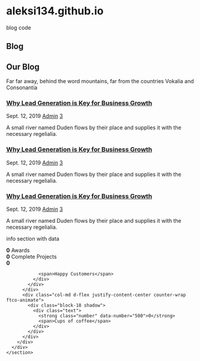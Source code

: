 # aleksi134.github.io


blog code
<section class="ftco-section" id="blog-section">
      <div class="container">
        <div class="row justify-content-center mb-5 pb-5">
          <div class="col-md-7 heading-section text-center ftco-animate">
            <h1 class="big big-2">Blog</h1>
            <h2 class="mb-4">Our Blog</h2>
            <p>Far far away, behind the word mountains, far from the countries Vokalia and Consonantia</p>
          </div>
        </div>
        <div class="row d-flex">
          <div class="col-md-4 d-flex ftco-animate">
          	<div class="blog-entry justify-content-end">
              <a href="single.html" class="block-20" style="background-image: url('images/image_1.jpg');">
              </a>
              <div class="text mt-3 float-right d-block">
                <h3 class="heading"><a href="single.html">Why Lead Generation is Key for Business Growth</a></h3>
                <div class="d-flex align-items-center mb-3 meta">
	                <p class="mb-0">
	                	<span class="mr-2">Sept. 12, 2019</span>
	                	<a href="#" class="mr-2">Admin</a>
	                	<a href="#" class="meta-chat"><span class="icon-chat"></span> 3</a>
	                </p>
                </div>
                <p>A small river named Duden flows by their place and supplies it with the necessary regelialia.</p>
              </div>
            </div>
          </div>
          <div class="col-md-4 d-flex ftco-animate">
          	<div class="blog-entry justify-content-end">
              <a href="single.html" class="block-20" style="background-image: url('images/image_2.jpg');">
              </a>
              <div class="text mt-3 float-right d-block">
                <h3 class="heading"><a href="single.html">Why Lead Generation is Key for Business Growth</a></h3>
                <div class="d-flex align-items-center mb-3 meta">
	                <p class="mb-0">
	                	<span class="mr-2">Sept. 12, 2019</span>
	                	<a href="#" class="mr-2">Admin</a>
	                	<a href="#" class="meta-chat"><span class="icon-chat"></span> 3</a>
	                </p>
                </div>
                <p>A small river named Duden flows by their place and supplies it with the necessary regelialia.</p>
              </div>
            </div>
          </div>
          <div class="col-md-4 d-flex ftco-animate">
          	<div class="blog-entry">
              <a href="single.html" class="block-20" style="background-image: url('images/image_3.jpg');">
              </a>
              <div class="text mt-3 float-right d-block">
                <h3 class="heading"><a href="single.html">Why Lead Generation is Key for Business Growth</a></h3>
                <div class="d-flex align-items-center mb-3 meta">
	                <p class="mb-0">
	                	<span class="mr-2">Sept. 12, 2019</span>
	                	<a href="#" class="mr-2">Admin</a>
	                	<a href="#" class="meta-chat"><span class="icon-chat"></span> 3</a>
	                </p>
                </div>
                <p>A small river named Duden flows by their place and supplies it with the necessary regelialia.</p>
              </div>
            </div>
          </div>
        </div>
      </div>
    </section>

   info section with data 
    <section class="ftco-section ftco-no-pt ftco-no-pb ftco-counter img" id="section-counter">
    	<div class="container-fluid px-md-5">
				<div class="row d-md-flex align-items-center">
          <div class="col-md d-flex justify-content-center counter-wrap ftco-animate">
            <div class="block-18 shadow">
              <div class="text">
                <strong class="number" data-number="100">0</strong>
                <span>Awards</span>
              </div>
            </div>
          </div>
          <div class="col-md d-flex justify-content-center counter-wrap ftco-animate">
            <div class="block-18 shadow">
              <div class="text">
                <strong class="number" data-number="1200">0</strong>
                <span>Complete Projects</span>
              </div>
            </div>
          </div>
          <div class="col-md d-flex justify-content-center counter-wrap ftco-animate">
            <div class="block-18 shadow">
              <div class="text">
				<strong class="number" data-number="1200">0</strong>
				
                <span>Happy Customers</span>
              </div>
            </div>
          </div>
          <div class="col-md d-flex justify-content-center counter-wrap ftco-animate">
            <div class="block-18 shadow">
              <div class="text">
                <strong class="number" data-number="500">0</strong>
                <span>Cups of coffee</span>
              </div>
            </div>
          </div>
        </div>
      </div>
    </section>